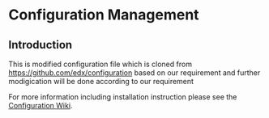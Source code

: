# Configuration Management

## Introduction

This is modified configuration file which is cloned  from https://github.com/edx/configuration
based on our requirement  and further modigication will be done according to our requirement


For more information including installation instruction please see the [Configuration Wiki](https://github.com/edx/configuration/wiki).

